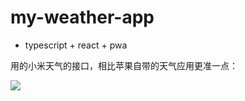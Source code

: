 # my-weather-app

- typescript + react + pwa

用的小米天气的接口，相比苹果自带的天气应用更准一点：

![](./screenshot/%E6%BC%94%E7%A4%BA.PNG)